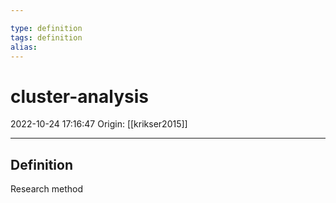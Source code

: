 ```yaml
---

type: definition
tags: definition
alias:
---
```


# cluster-analysis

2022-10-24 17:16:47
Origin: [[krikser2015]]

---

## Definition

Research method
